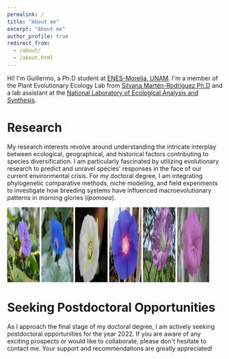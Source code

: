 ```yaml
---
permalink: /
title: "About me"
excerpt: "About me"
author_profile: true
redirect_from: 
  - /about/
  - /about.html
---
```


Hi! I'm Guillermo, a Ph.D student at <a href="http://www.enesmorelia.unam.mx/" target="_blank">ENES-Morelia, UNAM</a>. I'm a member of the Plant Evolutionary Ecology Lab from [Silvana Martén-Rodríguez Ph.D](https://scholar.google.es/citations?user=8-U0ygsAAAAJ&hl) and a lab assistant at the <a href="http://www.lanase.unam.mx/" target="_blank">National Laboratory of Ecological Analysis and Synthesis</a>.

Research
======

My research interests revolve around understanding the intricate interplay between ecological, geographical, and historical factors contributing to species diversification. I am particularly fascinated by utilizing evolutionary research to predict and unravel species' responses in the face of our current environmental crisis. For my doctoral degree, I am integrating phylogenetic comparative methods, niche modeling, and field experiments to investigate how breeding systems have influenced macroevolutionary patterns in morning glories (<i>Ipomoea</i>). 

<img src="/images/Ipomoea_indica.jpeg" height="175px" width="15%">
<img src="/images/Ipomoea_hederacea.jpeg" height="175px" width="15%">
<img src="/images/Ipomoea_santillanii.jpeg" height="175px" width="15%">
<img src="/images/Ipomoea_decasperma.jpeg" height="175px" width="15%">
<img src="/images/Ipomoea_orizabensis_novogaliciana.jpeg" height="175px" width="15%">
<img src="/images/Ipomoea_dumosa.jpeg" height="175px" width="15%">

Seeking Postdoctoral Opportunities
======
As I approach the final stage of my doctoral degree, I am actively seeking postdoctoral opportunities for the year 2022. If you are aware of any exciting prospects or would like to collaborate, please don't hesitate to contact me. Your support and recommendations are greatly appreciated!
